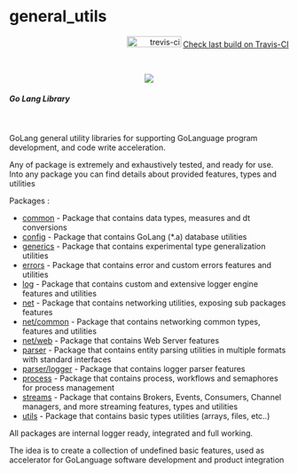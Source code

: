 # general_utils
<p align="right"><img src="https://travis-ci.org.svg?branch=master" alt="trevis-ci" width="98" height="20" />&nbsp;<a href="https://travis-ci.org">Check last build on Travis-CI</a></p><br/>

<p align="center"><image src="/images/golang.png"></image><br/><h5>Go Lang Library</h5></p><br/>


GoLang general utility libraries for supporting GoLanguage program development, and code write acceleration. 

Any of package is extremely and exhaustively tested, and ready for use. Into any package you can find details about provided features, types and utilities


Packages :

* [common](/common) - Package that contains data types, measures and dt conversions
* [config](/config) - Package that contains GoLang (*.a) database utilities
* [generics](/generics) - Package that contains experimental type generalization utilities
* [errors](/errors) - Package that contains error and custom errors features and utilities
* [log](/log) - Package that contains custom and extensive logger engine features and utilities
* [net](/net) - Package that contains networking utilities, exposing sub packages features
* [net/common](/net/common) - Package that contains networking common types, features and utilities
* [net/web](/net/web) - Package that contains Web Server features
* [parser](/parser) - Package that contains entity parsing utilities in multiple formats with standard interfaces
* [parser/logger](/parser/logger) - Package that contains logger parser features
* [process](/process) - Package that contains process, workflows and semaphores for process management
* [streams](/streams) - Package that contains Brokers, Events, Consumers, Channel managers, and more streaming features, types and utilities
* [utils](/utils) - Package that contains basic types utilities (arrays, files, etc..)

All packages are internal logger ready, integrated and full working.

The idea is to create a collection of undefined basic features, used as accelerator for GoLanguage software development and product integration